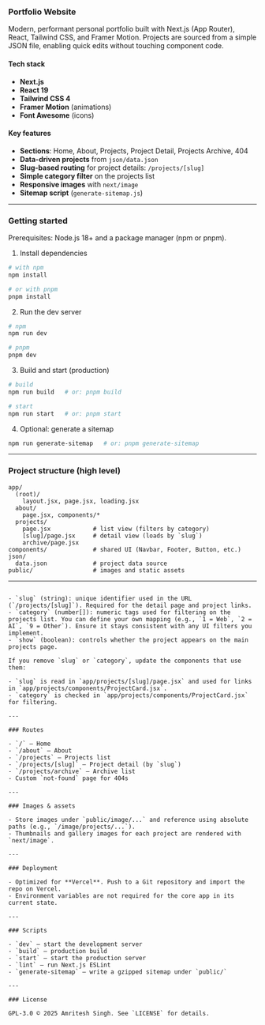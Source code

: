 ### Portfolio Website

Modern, performant personal portfolio built with Next.js (App Router), React, Tailwind CSS, and Framer Motion. Projects are sourced from a simple JSON file, enabling quick edits without touching component code.

#### Tech stack

- **Next.js**
- **React 19**
- **Tailwind CSS 4**
- **Framer Motion** (animations)
- **Font Awesome** (icons)

#### Key features

- **Sections**: Home, About, Projects, Project Detail, Projects Archive, 404
- **Data-driven projects** from `json/data.json`
- **Slug-based routing** for project details: `/projects/[slug]`
- **Simple category filter** on the projects list
- **Responsive images** with `next/image`
- **Sitemap script** (`generate-sitemap.js`)

---

### Getting started

Prerequisites: Node.js 18+ and a package manager (npm or pnpm).

1. Install dependencies

```bash
# with npm
npm install

# or with pnpm
pnpm install
```

2. Run the dev server

```bash
# npm
npm run dev

# pnpm
pnpm dev
```

3. Build and start (production)

```bash
# build
npm run build   # or: pnpm build

# start
npm run start   # or: pnpm start
```

4. Optional: generate a sitemap

```bash
npm run generate-sitemap   # or: pnpm generate-sitemap
```

---

### Project structure (high level)

```
app/
  (root)/
    layout.jsx, page.jsx, loading.jsx
  about/
    page.jsx, components/*
  projects/
    page.jsx            # list view (filters by category)
    [slug]/page.jsx     # detail view (loads by `slug`)
    archive/page.jsx
components/             # shared UI (Navbar, Footer, Button, etc.)
json/
  data.json             # project data source
public/                 # images and static assets
```

---

```

- `slug` (string): unique identifier used in the URL (`/projects/[slug]`). Required for the detail page and project links.
- `category` (number[]): numeric tags used for filtering on the projects list. You can define your own mapping (e.g., `1 = Web`, `2 = AI`, `9 = Other`). Ensure it stays consistent with any UI filters you implement.
- `show` (boolean): controls whether the project appears on the main projects page.

If you remove `slug` or `category`, update the components that use them:

- `slug` is read in `app/projects/[slug]/page.jsx` and used for links in `app/projects/components/ProjectCard.jsx`.
- `category` is checked in `app/projects/components/ProjectCard.jsx` for filtering.

---

### Routes

- `/` – Home
- `/about` – About
- `/projects` – Projects list
- `/projects/[slug]` – Project detail (by `slug`)
- `/projects/archive` – Archive list
- Custom `not-found` page for 404s

---

### Images & assets

- Store images under `public/image/...` and reference using absolute paths (e.g., `/image/projects/...`).
- Thumbnails and gallery images for each project are rendered with `next/image`.

---

### Deployment

- Optimized for **Vercel**. Push to a Git repository and import the repo on Vercel.
- Environment variables are not required for the core app in its current state.

---

### Scripts

- `dev` – start the development server
- `build` – production build
- `start` – start the production server
- `lint` – run Next.js ESLint
- `generate-sitemap` – write a gzipped sitemap under `public/`

---

### License

GPL-3.0 © 2025 Amritesh Singh. See `LICENSE` for details.
```
